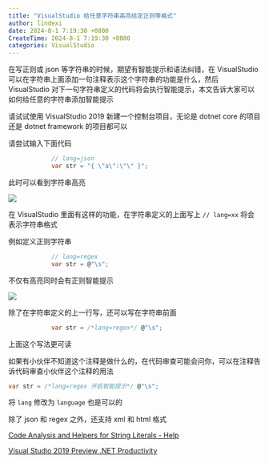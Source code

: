 ```yaml
---
title: "VisualStudio 给任意字符串高亮给定正则等格式"
author: lindexi
date: 2024-8-1 7:19:30 +0800
CreateTime: 2024-8-1 7:19:30 +0800
categories: VisualStudio
---
```


在写正则或 json 等字符串的时候，期望有智能提示和语法纠错，在 VisualStudio 可以在字符串上面添加一句注释表示这个字符串的功能是什么，然后 VisualStudio 对下一句字符串定义的代码将会执行智能提示，本文告诉大家可以如何给任意的字符串添加智能提示

<!--more-->


<!-- csdn -->

请试试使用 VisualStudio 2019 新建一个控制台项目，无论是 dotnet core 的项目还是 dotnet framework 的项目都可以

请尝试输入下面代码

```csharp
            // lang=json
            var str = "{ \"a\":\"\" }";
```

此时可以看到字符串高亮

<!-- ![](image/VisualStudio 给任意字符串给定正则等格式/VisualStudio 给任意字符串给定正则等格式0.png) -->

![](http://image.acmx.xyz/lindexi%2F2019912112531543)

在 VisualStudio 里面有这样的功能，在字符串定义的上面写上 `// lang=xx` 将会表示字符串格式

例如定义正则字符串

```csharp
            // lang=regex
            var str = @"\s";
```

不仅有高亮同时会有正则智能提示

<!-- ![](image/VisualStudio 给任意字符串给定正则等格式/VisualStudio 给任意字符串给定正则等格式1.png) -->

![](http://image.acmx.xyz/lindexi%2F2019912112717359)

除了在字符串定义的上一行写，还可以写在字符串前面

```csharp
            var str = /*lang=regex*/ @"\s";
```

上面这个写法更可读

如果有小伙伴不知道这个注释是做什么的，在代码审查可能会问你，可以在注释告诉代码审查小伙伴这个注释的用法

```csharp
var str = /*lang=regex 开启智能提示*/ @"\s";
```

将 `lang` 修改为 `language` 也是可以的

除了 json 和 regex 之外，还支持 xml 和 html 格式

[Code Analysis and Helpers for String Literals - Help ](https://www.jetbrains.com/help/resharper/Code_Analysis__String_Formatting_Methods.html )

[Visual Studio 2019 Preview .NET Productivity](https://devblogs.microsoft.com/dotnet/visual-studio-2019-net-productivity/ )

